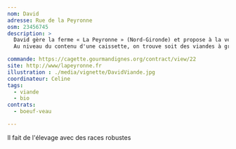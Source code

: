 ```yaml
---
nom: David
adresse: Rue de la Peyronne
osm: 23456745
description: >
  David gère la ferme « La Peyronne » (Nord-Gironde) et propose à la vente sa production de bœuf et de veau sous forme de caissette de 10 ou 5 kg. Les prix est de 17 €/kg. Contrat d’un an - 4 livraisons (une par trimestre).
  Au niveau du contenu d'une caissette, on trouve soit des viandes à griller soit des viandes à cuisiner (bavette, rôti, aloyau, tournedos, bifteck, rumsteck, etc.). La viande fournie est d’un rapport qualité/prix exceptionnel. Le mode d’abattage des animaux est conventionnel.

commande: https://cagette.gourmandignes.org/contract/view/22
site: http://www/lapeyronne.fr
illustration : ./media/vignette/DavidViande.jpg
coordinateur: Celine
tags:
  - viande
  - bio
contrats: 
  - boeuf-veau

---
```


Il fait de l'élevage avec des races robustes
